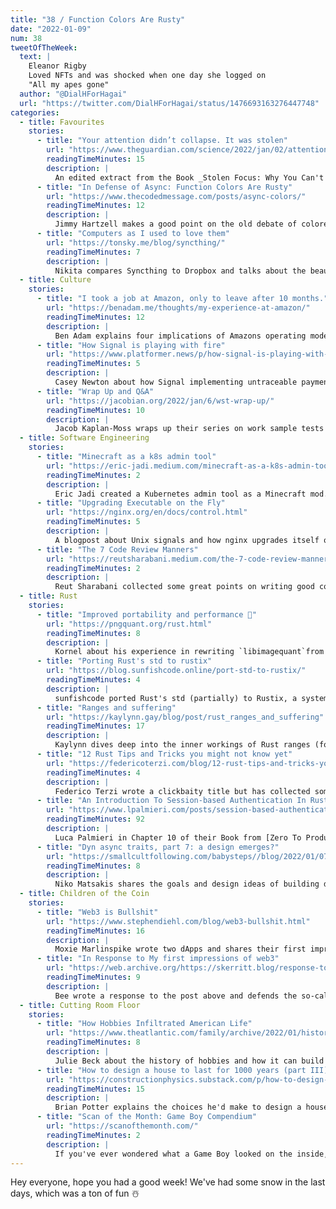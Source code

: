```yaml
---
title: "38 / Function Colors Are Rusty"
date: "2022-01-09"
num: 38
tweetOfTheWeek:
  text: |
    Eleanor Rigby  
    Loved NFTs and was shocked when one day she logged on  
    "All my apes gone"
  author: "@DialHForHagai"
  url: "https://twitter.com/DialHForHagai/status/1476693163276447748"
categories:
  - title: Favourites
    stories:
      - title: "Your attention didn’t collapse. It was stolen"
        url: "https://www.theguardian.com/science/2022/jan/02/attention-span-focus-screens-apps-smartphones-social-media"
        readingTimeMinutes: 15
        description: |
          An edited extract from the Book _Stolen Focus: Why You Can't Pay Attention_ by Johann Hari about the effects social media and being always-on can have on your attention.
      - title: "In Defense of Async: Function Colors Are Rusty"
        url: "https://www.thecodedmessage.com/posts/async-colors/"
        readingTimeMinutes: 12
        description: |
          Jimmy Hartzell makes a good point on the old debate of colored functions, why they are good and why there should be more colors.
      - title: "Computers as I used to love them"
        url: "https://tonsky.me/blog/syncthing/"
        readingTimeMinutes: 7
        description: |
          Nikita compares Syncthing to Dropbox and talks about the beauty in simple software (without bloat or upselling).
  - title: Culture
    stories:
      - title: "I took a job at Amazon, only to leave after 10 months."
        url: "https://benadam.me/thoughts/my-experience-at-amazon/"
        readingTimeMinutes: 12
        description: |
          Ben Adam explains four implications of Amazons operating model (a federation of smaller companies) and why it didn't work for him. _Thanks, Lukas!_
      - title: "How Signal is playing with fire"
        url: "https://www.platformer.news/p/how-signal-is-playing-with-fire"
        readingTimeMinutes: 5
        description: |
          Casey Newton about how Signal implementing untraceable payments puts end-to-end encryption at risk, as it conflicts with anti-money laundering and KYC (Know Your Client) laws.
      - title: "Wrap Up and Q&A"
        url: "https://jacobian.org/2022/jan/6/wst-wrap-up/"
        readingTimeMinutes: 10
        description: |
          Jacob Kaplan-Moss wraps up their series on work sample tests and answer a few questions that came up. If you're in hiring or interested in the topic, make sure to check out the whole series, can't recommend it enough.
  - title: Software Engineering
    stories:
      - title: "Minecraft as a k8s admin tool"
        url: "https://eric-jadi.medium.com/minecraft-as-a-k8s-admin-tool-cf16f890de42"
        readingTimeMinutes: 2
        description: |
          Eric Jadi created a Kubernetes admin tool as a Minecraft mod. _Thanks, Eric!_
      - title: "Upgrading Executable on the Fly"
        url: "https://nginx.org/en/docs/control.html"
        readingTimeMinutes: 5
        description: |
          A blogpost about Unix signals and how nginx upgrades itself on the fly.
      - title: "The 7 Code Review Manners"
        url: "https://reutsharabani.medium.com/the-7-code-review-manners-f0f0eef4d3e5"
        readingTimeMinutes: 2
        description: |
          Reut Sharabani collected some great points on writing good code reviews.
  - title: Rust
    stories:
      - title: "Improved portability and performance 🦀"
        url: "https://pngquant.org/rust.html"
        readingTimeMinutes: 8
        description: |
          Kornel about his experience in rewriting `libimagequant`from C to Rust.
      - title: "Porting Rust's std to rustix"
        url: "https://blog.sunfishcode.online/port-std-to-rustix/"
        readingTimeMinutes: 4
        description: |
          sunfishcode ported Rust's std (partially) to Rustix, a system-call wrapper library, improving readability and taking the first step towards Rust on Linux without `libc`.
      - title: "Ranges and suffering"
        url: "https://kaylynn.gay/blog/post/rust_ranges_and_suffering"
        readingTimeMinutes: 17
        description: |
          Kaylynn dives deep into the inner workings of Rust ranges (for example `(0..9)`) and how they could be improved.
      - title: "12 Rust Tips and Tricks you might not know yet"
        url: "https://federicoterzi.com/blog/12-rust-tips-and-tricks-you-might-not-know-yet/"
        readingTimeMinutes: 4
        description: |
          Federico Terzi wrote a clickbaity title but has collected some useful things for your Rust code (like `defer!`).
      - title: "An Introduction To Session-based Authentication In Rust"
        url: "https://www.lpalmieri.com/posts/session-based-authentication-in-rust/#4-1-session-based-authentication"
        readingTimeMinutes: 92
        description: |
          Luca Palmieri in Chapter 10 of their Book from [Zero To Production In Rust](https://www.zero2prod.com) talks about setting up a web server and session-based authentication in Rust.
      - title: "Dyn async traits, part 7: a design emerges?"
        url: "https://smallcultfollowing.com/babysteps//blog/2022/01/07/dyn-async-traits-part-7"
        readingTimeMinutes: 8
        description: |
          Niko Matsakis shares the goals and design ideas of building dyn async traits into Rust (making the amazing `#[async_trait]` redundant).
  - title: Children of the Coin
    stories:
      - title: "Web3 is Bullshit"
        url: "https://www.stephendiehl.com/blog/web3-bullshit.html"
        readingTimeMinutes: 16
        description: |
          Moxie Marlinspike wrote two dApps and shares their first impression of the so-called web3, noting that most of it is not as decentralised as some want to portrait it.
      - title: "In Response to My first impressions of web3"
        url: "https://web.archive.org/https://skerritt.blog/response-to-moxie/"
        readingTimeMinutes: 9
        description: |
          Bee wrote a response to the post above and defends the so-called web3, saying that the centralised services will go away.
  - title: Cutting Room Floor
    stories:
      - title: "How Hobbies Infiltrated American Life"
        url: "https://www.theatlantic.com/family/archive/2022/01/history-hobbies-america-productivity-leisure/621150/"
        readingTimeMinutes: 8
        description: |
          Julie Beck about the history of hobbies and how it can build a personal brand, teach you a skill but can also miss their goal to de-stress and relax.
      - title: "How to design a house to last for 1000 years (part III)"
        url: "https://constructionphysics.substack.com/p/how-to-design-a-house-to-last-for"
        readingTimeMinutes: 15
        description: |
          Brian Potter explains the choices he'd make to design a house to last for 1000 years (spoiler: unreinforced concrete and lots of steel).
      - title: "Scan of the Month: Game Boy Compendium"
        url: "https://scanofthemonth.com/"
        readingTimeMinutes: 2
        description: |
          If you've ever wondered what a Game Boy looked on the inside, this page has CT scans of the original GameBoy, GameBoy Color, GameBoy Advance, Nintendo DSi and the Nintendo Switch, with useful information about various components.
---
```


Hey everyone, hope you had a good week! We've had some snow in the last days, which was a ton of fun ☃️
